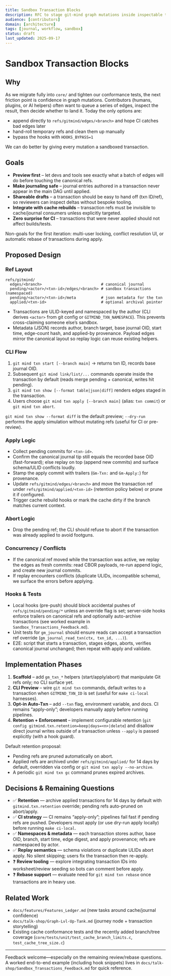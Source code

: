 ```yaml
---
title: Sandbox Transaction Blocks
description: RFC to stage git-mind graph mutations inside inspectable transaction branches before committing to the journal.
audience: [contributors]
domain: [architecture]
tags: [journal, workflow, sandbox]
status: draft
last_updated: 2025-09-17
---
```


# Sandbox Transaction Blocks

## Why

As we migrate fully into `core/` and tighten our conformance tests, the next friction point is confidence in graph mutations. Contributors (humans, plugins, or AI helpers) often want to queue a series of edges, inspect the result, then decide whether to land it. Today the only options are:

- append directly to `refs/gitmind/edges/<branch>` and hope CI catches bad edges later
- hand-roll temporary refs and clean them up manually
- bypass the hooks with `HOOKS_BYPASS=1`

We can do better by giving every mutation a sandboxed transaction.

## Goals

- **Preview first** – let devs and tools see exactly what a batch of edges will do before touching the canonical refs.
- **Make journaling safe** – journal entries authored in a transaction never appear in the main DAG until applied.
- **Shareable drafts** – a transaction should be easy to hand off (txn ID/ref), so reviewers can inspect deltas without bespoke tooling.
- **Integrate with cache rebuilds** – transaction refs must be invisible to cache/journal consumers unless explicitly targeted.
- **Zero surprise for CI** – transactions that were never applied should not affect builds/tests.

Non-goals for the first iteration: multi-user locking, conflict resolution UI, or automatic rebase of transactions during apply.

## Proposed Design

### Ref Layout

```
refs/gitmind/
  edges/<branch>                          # canonical journal
  pending/<actor>/<txn-id>/edges/<branch> # sandbox transactions (namespaced)
  pending/<actor>/<txn-id>/meta           # json metadata for the txn
  applied/<txn-id>                        # optional archival pointer
```

- Transactions are ULID-keyed and namespaced by the author (CLI derives `<actor>` from git config or `GITMIND_TXN_NAMESPACE`). This prevents cross-claiming someone else’s sandbox.
- Metadata (JSON) records author, branch target, base journal OID, start time, edge-count hash, and applied-by provenance. Payload edges mirror the canonical layout so replay logic can reuse existing helpers.

### CLI Flow

1. `git mind txn start [--branch main]` → returns txn ID, records base journal OID.
2. Subsequent `git mind link/list/...` commands operate inside the transaction by default (reads merge pending + canonical, writes hit pending).
3. `git mind txn show [--format table|json|diff]` renders edges staged in the transaction.
4. Users choose `git mind txn apply [--branch main]` (alias: `txn commit`) or `git mind txn abort`.

`git mind txn show --format diff` is the default preview; `--dry-run` performs the apply simulation without mutating refs (useful for CI or pre-review).

### Apply Logic

- Collect pending commits for `<txn-id>`.
- Confirm the canonical journal tip still equals the recorded base OID (fast-forward); else replay on top (append new commits) and surface schema/ULID conflicts loudly.
- Stamp the apply commit with trailers (`Gm-Txn:` and `Gm-Apply:`) for provenance.
- Update `refs/gitmind/edges/<branch>` and move the transaction ref under `refs/gitmind/applied/<txn-id>` (retention policy below) or prune it if configured.
- Trigger cache rebuild hooks or mark the cache dirty if the branch matches current context.

### Abort Logic

- Drop the pending ref; the CLI should refuse to abort if the transaction was already applied to avoid footguns.

### Concurrency / Conflicts

- If the canonical ref moved while the transaction was active, we replay the edges as fresh commits: read CBOR payloads, re-run append logic, and create new journal commits.
- If replay encounters conflicts (duplicate ULIDs, incompatible schema), we surface the errors before applying.

### Hooks & Tests

- Local hooks (pre-push) should block accidental pushes of `refs/gitmind/pending/*` unless an override flag is set; server-side hooks enforce trailers on canonical refs and optionally auto-archive transactions (see worked example in `Sandbox_Transactions_Feedback.md`).
- Unit tests for `gm_journal` should ensure reads can accept a transaction ref override (`gm_journal_read_txn(ctx, txn_id, ...)`).
- E2E: script that starts a transaction, stages edges, aborts, verifies canonical journal unchanged; then repeat with apply and validate.

## Implementation Phases

1. **Scaffold** – add `gm_txn_*` helpers (start/apply/abort) that manipulate Git refs only; no CLI surface yet.
2. **CLI Preview** – wire `git mind txn` commands, default writes to a transaction when `GITMIND_TXN_ID` is set (useful for `make ci-local` harnesses).
3. **Opt-in Auto-Txn** – add `--txn` flag, environment variable, and docs. CI remains “apply-only”; developers manually apply before running pipelines.
4. **Retention + Enforcement** – implement configurable retention (`git config gitmind.txn.retention=keep|days=<n>|delete`) and disallow direct journal writes outside of a transaction unless `--apply` is passed explicitly (with a hook guard).

Default retention proposal:

- Pending refs are pruned automatically on abort.
- Applied refs are archived under `refs/gitmind/applied/` for 14 days by default, overridden via config or `git mind txn apply --no-archive`.
- A periodic `git mind txn gc` command prunes expired archives.

## Decisions & Remaining Questions

- ✅ **Retention** — archive applied transactions for 14 days by default with `gitmind.txn.retention` override; pending refs auto-pruned on abort/apply.
- ✅ **CI strategy** — CI remains “apply-only”; pipelines fail fast if pending refs are pushed. Developers must apply (or use dry-run apply locally) before running `make ci-local`.
- ✅ **Namespaces & metadata** — each transaction stores author, base OID, branch, start time, edge digest, and apply provenance; refs are namespaced by actor.
- ✅ **Replay semantics** — schema violations or duplicate ULIDs abort apply. No silent skipping; users fix the transaction then re-apply.
- ❓ **Review tooling** — explore integrating transaction IDs into worksheet/review seeding so bots can comment before apply.
- ❓ **Rebase support** — evaluate need for `git mind txn rebase` once transactions are in heavy use.

## Related Work

- `docs/features/Features_Ledger.md` (new tasks around cache/journal confidence)
- `docs/talk-shop/Graph-Lvl-Up-Tank.md` (journey node + transaction storytelling)
- Existing cache conformance tests and the recently added branch/tree coverage (`core/tests/unit/test_cache_branch_limits.c`, `test_cache_tree_size.c`)

---

Feedback welcome—especially on the remaining review/rebase questions. A worked end-to-end example (including hook snippets) lives in `docs/talk-shop/Sandbox_Transactions_Feedback.md` for quick reference.
